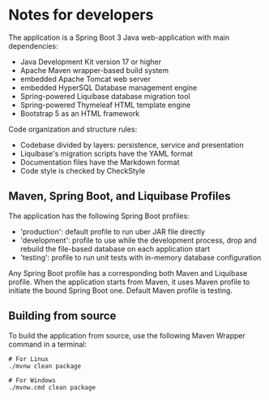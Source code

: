 # Notes for developers

The application is a Spring Boot 3 Java web-application with main dependencies:

- Java Development Kit version 17 or higher
- Apache Maven wrapper-based build system
- embedded Apache Tomcat web server
- embedded HyperSQL Database management engine
- Spring-powered Liquibase database migration tool
- Spring-powered Thymeleaf HTML template engine
- Bootstrap 5 as an HTML framework

Code organization and structure rules:

- Codebase divided by layers: persistence, service and presentation
- Liquibase's migration scripts have the YAML format
- Documentation files have the Markdown format
- Code style is checked by CheckStyle

## Maven, Spring Boot, and Liquibase Profiles

The application has the following Spring Boot profiles:

- 'production': default profile to run uber JAR file directly
- 'development': profile to use while the development process,
drop and rebuild the file-based database on each application start
- 'testing': profile to run unit tests with in-memory database configuration

Any Spring Boot profile has a corresponding both Maven and Liquibase profile.
When the application starts from Maven, it uses Maven profile to initiate
the bound Spring Boot one. Default Maven profile is testing.

## Building from source

To build the application from source, use the following Maven Wrapper command in a terminal:

```shell
# For Linux
./mvnw clean package
```

```shell
# For Windows
./mvnw.cmd clean package
```
